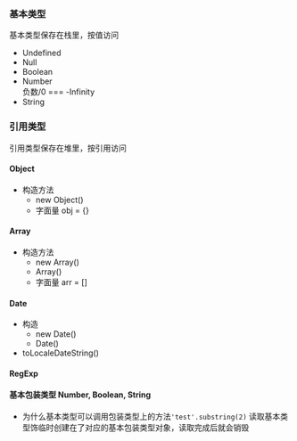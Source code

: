 ### 基本类型  
基本类型保存在栈里，按值访问
- Undefined
- Null
- Boolean
- Number  
负数/0 === -Infinity
- String  


### 引用类型 
引用类型保存在堆里，按引用访问
#### Object
- 构造方法
    - new Object()
    - 字面量 obj = {}

#### Array 
- 构造方法 
    - new Array()
    - Array()
    - 字面量 arr = []

#### Date
- 构造 
    - new Date()
    - Date()
- toLocaleDateString()

#### RegExp 

#### 基本包装类型 Number, Boolean, String  
- 为什么基本类型可以调用包装类型上的方法```'test'.substring(2)```
读取基本类型饰临时创建在了对应的基本包装类型对象，读取完成后就会销毁  




